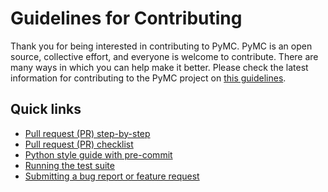 # Guidelines for Contributing

Thank you for being interested in contributing to PyMC. PyMC is an open source, collective effort, and everyone is welcome to contribute. There are many ways in which you can help make it better. Please check the latest information for contributing to the PyMC project on [this guidelines](https://docs.pymc.io/en/latest/contributing/index.html).

Quick links
-----------

* [Pull request (PR) step-by-step ](https://docs.pymc.io/en/latest/contributing/pr_tutorial.html)
* [Pull request (PR) checklist](https://docs.pymc.io/en/latest/contributing/pr_checklist.html)
* [Python style guide with pre-commit](https://docs.pymc.io/en/latest/contributing/python_style.html)
* [Running the test suite](https://docs.pymc.io/en/latest/contributing/running_the_test_suite.html)
* [Submitting a bug report or feature request](https://github.com/pymc-devs/pymc/issues)

<!-- Commented out because our Docker image is outdated/broken.
## Developing in Docker

We have provided a Dockerfile which helps for isolating build problems, and local development.
Install [Docker](https://www.docker.com/) for your operating system, clone this repo, then
run `./scripts/start_container.sh`. This should start a local docker container called `pymc`,
as well as a [`jupyter`](http://jupyter.org/) notebook server running on port 8888. The
notebook should be opened in your browser automatically (you can disable this by passing
`--no-browser`). The repo will be running the code from your local copy of `pymc`,
so it is good for development.

You may also use it to run the test suite, with

```bash
$  docker exec -it pymc  bash # logon to the container
$  cd ~/pymc/tests
$  . ./../../scripts/test.sh # takes a while!
```

This should be quite close to how the tests run on TravisCI.

If the container was started without opening the browser, you
need the notebook instances token to work with the notebook. This token can be
accessed with

```
docker exec -it pymc jupyter notebook list
```
-->
